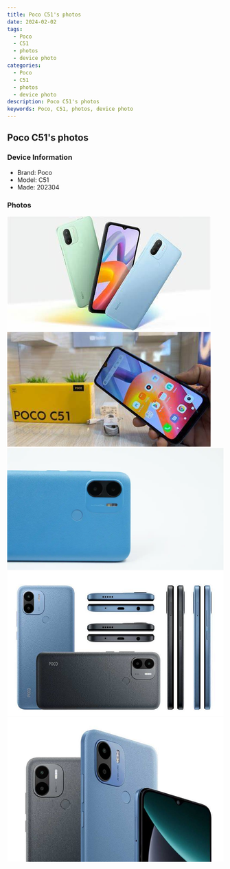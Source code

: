 ```yaml
---
title: Poco C51's photos
date: 2024-02-02
tags: 
  - Poco
  - C51
  - photos
  - device photo
categories: 
  - Poco
  - C51
  - photos
  - device photo
description: Poco C51's photos
keywords: Poco, C51, photos, device photo
---
```


## Poco C51's photos

### Device Information

- Brand: Poco
- Model: C51
- Made: 202304

### Photos

![/images/best-assets/devices/poco/poco-c51/1.jpg](/images/best-assets/devices/poco/poco-c51/1.jpg)
![/images/best-assets/devices/poco/poco-c51/2.jpg](/images/best-assets/devices/poco/poco-c51/2.jpg)
![/images/best-assets/devices/poco/poco-c51/3.jpg](/images/best-assets/devices/poco/poco-c51/3.jpg)
![/images/best-assets/devices/poco/poco-c51/4.jpg](/images/best-assets/devices/poco/poco-c51/4.jpg)
![/images/best-assets/devices/poco/poco-c51/5.jpg](/images/best-assets/devices/poco/poco-c51/5.jpg)
